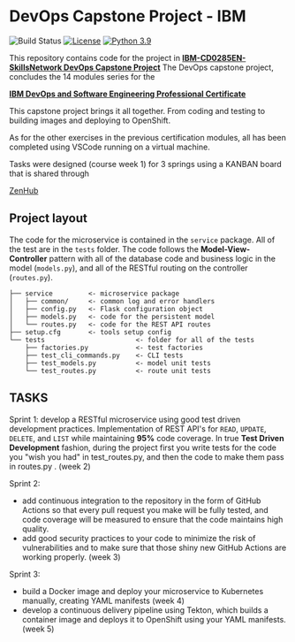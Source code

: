 # DevOps Capstone Project - IBM
![Build Status](https://github.com/opsabarsec/devops-capstone-project/actions/workflows/ci-build.yaml/badge.svg)
[![License](https://img.shields.io/badge/License-Apache%202.0-blue.svg)](https://opensource.org/licenses/Apache-2.0)
[![Python 3.9](https://img.shields.io/badge/Python-3.9-green.svg)](https://shields.io/)

This repository contains code for the project in [**IBM-CD0285EN-SkillsNetwork DevOps Capstone Project**](https://www.coursera.org/learn/devops-capstone-project?specialization=devops-and-software-engineering) 
The DevOps capstone project, concludes the 14 modules series for the 

[**IBM DevOps and Software Engineering Professional Certificate**](https://www.coursera.org/professional-certificates/devops-and-software-engineering)

This capstone project brings it all together. From coding and testing to building images and deploying to OpenShift.


As for the other exercises in the previous certification modules, all has been completed using VSCode running on a virtual machine. 

Tasks were designed (course week 1) for 3 springs using a KANBAN board that is shared through

[ZenHub](https://www.zenhub.com/)

## Project layout

The code for the microservice is contained in the `service` package. All of the test are in the `tests` folder. The code follows the **Model-View-Controller** pattern with all of the database code and business logic in the model (`models.py`), and all of the RESTful routing on the controller (`routes.py`).

```text
├── service         <- microservice package
│   ├── common/     <- common log and error handlers
│   ├── config.py   <- Flask configuration object
│   ├── models.py   <- code for the persistent model
│   └── routes.py   <- code for the REST API routes
├── setup.cfg       <- tools setup config
└── tests                       <- folder for all of the tests
    ├── factories.py            <- test factories
    ├── test_cli_commands.py    <- CLI tests
    ├── test_models.py          <- model unit tests
    └── test_routes.py          <- route unit tests
```

## TASKS

Sprint 1: develop a RESTful microservice using good test driven development practices.
Implementation of REST API's for `READ`, `UPDATE`, `DELETE`, and `LIST` while maintaining **95%** code coverage. In true **Test Driven Development** fashion, during the project first you write tests for the code you "wish you had" in test_routes.py, and then the code to make them pass in routes.py . (week 2)

Sprint 2: 
- add continuous integration to the repository in the form of GitHub Actions so that every pull request you make will be fully tested, and code coverage will be measured to ensure that the code maintains high quality. 
- add good security practices to your code to minimize the risk of vulnerabilities and to make sure that those shiny new GitHub Actions are working properly. (week 3)

Sprint 3: 
- build a Docker image and deploy your microservice to Kubernetes manually, creating YAML manifests (week 4)
- develop a continuous delivery pipeline using Tekton, which builds a container image and deploys it to OpenShift using your YAML manifests. (week 5)




